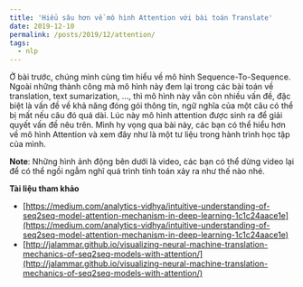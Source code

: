 ```yaml
---
title: 'Hiểu sâu hơn về mô hình Attention với bài toán Translate'
date: 2019-12-10
permalink: /posts/2019/12/attention/
tags:
  - nlp
---
```


Ở bài trước, chúng mình cùng tìm hiểu về mô hình Sequence-To-Sequence. Ngoài những thành công mà mô hình này đem lại trong các bài toán về translation, text sumarization, ..., thì mô hình này vẫn còn nhiều vấn đề, đặc biệt là vấn đề về khả năng đóng gói thông tin, ngữ nghĩa của một câu có thể bị mất nếu câu đó quá dài. Lúc này mô hình attention được sinh ra để giải quyết vấn đề nêu trên. Mình hy vọng qua bài này, các bạn có thể hiểu hơn về mô hình Attention và xem đây như là một tư liệu trong hành trình học tập của mình.

**Note**: Những hình ảnh động bên dưới là video, các bạn có thể dừng video lại để có thể ngồi ngẫm nghĩ quá trình tính toán xảy ra như thế nào nhé.





**Tài liệu tham khảo**

- [https://medium.com/analytics-vidhya/intuitive-understanding-of-seq2seq-model-attention-mechanism-in-deep-learning-1c1c24aace1e](https://medium.com/analytics-vidhya/intuitive-understanding-of-seq2seq-model-attention-mechanism-in-deep-learning-1c1c24aace1e)
- [http://jalammar.github.io/visualizing-neural-machine-translation-mechanics-of-seq2seq-models-with-attention/](http://jalammar.github.io/visualizing-neural-machine-translation-mechanics-of-seq2seq-models-with-attention/)


